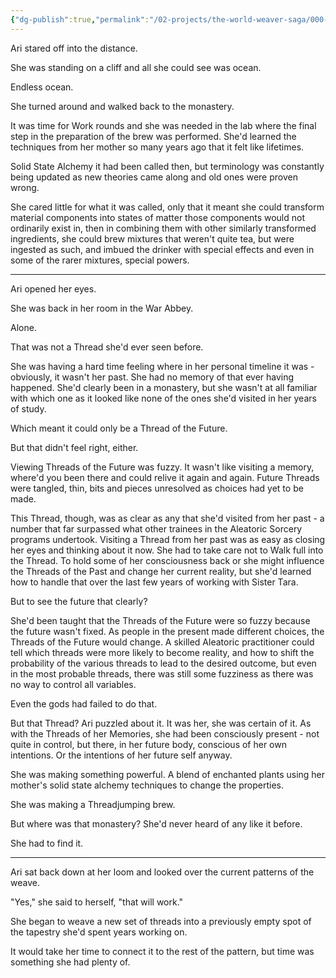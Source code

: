 ```yaml
---
{"dg-publish":true,"permalink":"/02-projects/the-world-weaver-saga/000-draft-chapters/episode-5/"}
---
```


Ari stared off into the distance.  

She was standing on a cliff and all she could see was ocean.  

Endless ocean.  

She turned around and walked back to the monastery.  

It was time for Work rounds and she was needed in the lab where the final step in the preparation of the brew was performed.  She'd learned the techniques from her mother so many years ago that it felt like lifetimes.  

Solid State Alchemy it had been called then, but terminology was constantly being updated as new theories came along and old ones were proven wrong.  

She cared little for what it was called, only that it meant she could transform material components into states of matter those components would not ordinarily exist in, then in combining them with other similarly transformed ingredients, she could brew mixtures that weren't quite tea, but were ingested as such, and imbued the drinker with special effects and even in some of the rarer mixtures, special powers.

---
Ari opened her eyes.  

She was back in her room in the War Abbey.  

Alone.

That was not a Thread she'd ever seen before.  

She was having a hard time feeling where in her personal timeline it was - obviously, it wasn't her past.  She had no memory of that ever having happened.  She'd clearly been in a monastery, but she wasn't at all familiar with which one as it looked like none of the ones she'd visited in her years of study.

Which meant it could only be a Thread of the Future.

But that didn't feel right, either.

Viewing Threads of the Future was fuzzy.  It wasn't like visiting a memory, where'd you been there and could relive it again and again.  Future Threads were tangled, thin, bits and pieces unresolved as choices had yet to be made.

This Thread, though, was as clear as any that she'd visited from her past - a number that far surpassed what other trainees in the Aleatoric Sorcery programs undertook.  Visiting a Thread from her past was as easy as closing her eyes and thinking about it now.  She had to take care not to Walk full into the Thread.  To hold some of her consciousness back or she might influence the Threads of the Past and change her current reality, but she'd learned how to handle that over the last few years of working with Sister Tara.

But to see the future that clearly?

She'd been taught that the Threads of the Future were so fuzzy because the future wasn't fixed.  As people in the present made different choices, the Threads of the Future would change.   A skilled Aleatoric practitioner could tell which threads were more likely to become reality, and how to shift the probability of the various threads to lead to the desired outcome, but even in the most probable threads, there was still some fuzziness as there was no way to control all variables.

Even the gods had failed to do that.

But that Thread?  Ari puzzled about it.  It was her, she was certain of it.  As with the Threads of her Memories, she had been consciously present - not quite in control, but there, in her future body, conscious of her own intentions.  Or the intentions of her future self anyway.

She was making something powerful.  A blend of enchanted plants using her mother's solid state alchemy techniques to change the properties.

She was making a Threadjumping brew.

But where was that monastery?  She'd never heard of any like it before.

She had to find it.

---

Ari sat back down at her loom and looked over the current patterns of the weave.

"Yes," she said to herself, "that will work."

She began to weave a new set of threads into a previously empty spot of the tapestry she'd spent years working on.

It would take her time to connect it to the rest of the pattern, but time was something she had plenty of.